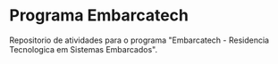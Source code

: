 # Programa Embarcatech

Repositorio de atividades para o programa "Embarcatech - Residencia Tecnologica em Sistemas Embarcados".
